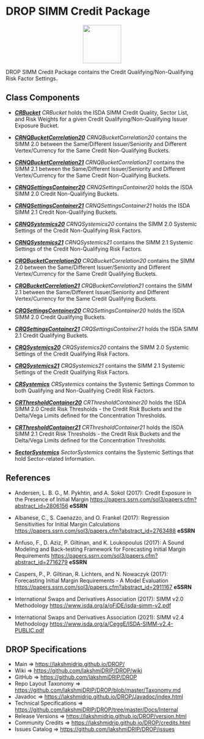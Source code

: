 # DROP SIMM Credit Package

<p align="center"><img src="https://github.com/lakshmiDRIP/DROP/blob/master/DRIP_Logo.gif?raw=true" width="100"></p>

DROP SIMM Credit Package contains the Credit Qualifying/Non-Qualifying Risk Factor Settings.


## Class Components

 * [***CRBucket***](https://github.com/lakshmiDRIP/DROP/tree/master/src/main/java/org/drip/simm/credit/CRBucket.java)
 <i>CRBucket</i> holds the ISDA SIMM Credit Quality, Sector List, and Risk Weights for a given Credit
 Qualifying/Non-Qualifying Issuer Exposure Bucket.

 * [***CRNQBucketCorrelation20***](https://github.com/lakshmiDRIP/DROP/tree/master/src/main/java/org/drip/simm/credit/CRNQBucketCorrelation20.java)
 <i>CRNQBucketCorrelation20</i> contains the SIMM 2.0 between the Same/Different Issuer/Seniority and
 Different Vertex/Currency for the Same Credit Non-Qualifying Buckets.

 * [***CRNQBucketCorrelation21***](https://github.com/lakshmiDRIP/DROP/tree/master/src/main/java/org/drip/simm/credit/CRNQBucketCorrelation21.java)
 <i>CRNQBucketCorrelation21</i> contains the SIMM 2.1 between the Same/Different Issuer/Seniority and
 Different Vertex/Currency for the Same Credit Non-Qualifying Buckets.

 * [***CRNQSettingsContainer20***](https://github.com/lakshmiDRIP/DROP/tree/master/src/main/java/org/drip/simm/credit/CRNQSettingsContainer20.java)
 <i>CRNQSettingsContainer20</i> holds the ISDA SIMM 2.0 Credit Non-Qualifying Buckets.

 * [***CRNQSettingsContainer21***](https://github.com/lakshmiDRIP/DROP/tree/master/src/main/java/org/drip/simm/credit/CRNQSettingsContainer21.java)
 <i>CRNQSettingsContainer21</i> holds the ISDA SIMM 2.1 Credit Non-Qualifying Buckets.

 * [***CRNQSystemics20***](https://github.com/lakshmiDRIP/DROP/tree/master/src/main/java/org/drip/simm/credit/CRNQSystemics20.java)
 <i>CRNQSystemics20</i> contains the SIMM 2.0 Systemic Settings of the Credit Non-Qualifying Risk Factors.

 * [***CRNQSystemics21***](https://github.com/lakshmiDRIP/DROP/tree/master/src/main/java/org/drip/simm/credit/CRNQSystemics21.java)
 <i>CRNQSystemics21</i> contains the SIMM 2.1 Systemic Settings of the Credit Non-Qualifying Risk Factors.

 * [***CRQBucketCorrelation20***](https://github.com/lakshmiDRIP/DROP/tree/master/src/main/java/org/drip/simm/credit/CRQBucketCorrelation20.java)
 <i>CRQBucketCorrelation20</i> contains the SIMM 2.0 between the Same/Different Issuer/Seniority and
 Different Vertex/Currency for the Same Credit Qualifying Buckets.

 * [***CRQBucketCorrelation21***](https://github.com/lakshmiDRIP/DROP/tree/master/src/main/java/org/drip/simm/credit/CRQBucketCorrelation21.java)
 <i>CRQBucketCorrelation21</i> contains the SIMM 2.1 between the Same/Different Issuer/Seniority and
 Different Vertex/Currency for the Same Credit Qualifying Buckets.

 * [***CRQSettingsContainer20***](https://github.com/lakshmiDRIP/DROP/tree/master/src/main/java/org/drip/simm/credit/CRQSettingsContainer20.java)
 <i>CRQSettingsContainer20</i> holds the ISDA SIMM 2.0 Credit Qualifying Buckets.

 * [***CRQSettingsContainer21***](https://github.com/lakshmiDRIP/DROP/tree/master/src/main/java/org/drip/simm/credit/CRQSettingsContainer21.java)
 <i>CRQSettingsContainer21</i> holds the ISDA SIMM 2.1 Credit Qualifying Buckets.

 * [***CRQSystemics20***](https://github.com/lakshmiDRIP/DROP/tree/master/src/main/java/org/drip/simm/credit/CRQSystemics20.java)
 <i>CRQSystemics20</i> contains the SIMM 2.0 Systemic Settings of the Credit Qualifying Risk Factors.

 * [***CRQSystemics21***](https://github.com/lakshmiDRIP/DROP/tree/master/src/main/java/org/drip/simm/credit/CRQSystemics21.java)
 <i>CRQSystemics21</i> contains the SIMM 2.1 Systemic Settings of the Credit Qualifying Risk Factors.

 * [***CRSystemics***](https://github.com/lakshmiDRIP/DROP/tree/master/src/main/java/org/drip/simm/credit/CRSystemics.java)
 <i>CRSystemics</i> contains the Systemic Settings Common to both Qualifying and Non-Qualifying Credit Risk
 Factors.

 * [***CRThresholdContainer20***](https://github.com/lakshmiDRIP/DROP/tree/master/src/main/java/org/drip/simm/credit/CRThresholdContainer20.java)
 <i>CRThresholdContainer20</i> holds the ISDA SIMM 2.0 Credit Risk Thresholds - the Credit Risk Buckets and
 the Delta/Vega Limits defined for the Concentration Thresholds.

 * [***CRThresholdContainer21***](https://github.com/lakshmiDRIP/DROP/tree/master/src/main/java/org/drip/simm/credit/CRThresholdContainer21.java)
 <i>CRThresholdContainer21</i> holds the ISDA SIMM 2.1 Credit Risk Thresholds - the Credit Risk Buckets and
 the Delta/Vega Limits defined for the Concentration Thresholds.

 * [***SectorSystemics***](https://github.com/lakshmiDRIP/DROP/tree/master/src/main/java/org/drip/simm/credit/SectorSystemics.java)
 <i>SectorSystemics</i> contains the Systemic Settings that hold Sector-related Information.


## References

 * Andersen, L. B. G., M. Pykhtin, and A. Sokol (2017): Credit Exposure in the Presence of Initial Margin
 	https://papers.ssrn.com/sol3/papers.cfm?abstract_id=2806156 <b>eSSRN</b>

 * Albanese, C., S. Caenazzo, and O. Frankel (2017): Regression Sensitivities for Initial Margin Calculations
 	https://papers.ssrn.com/sol3/papers.cfm?abstract_id=2763488 <b>eSSRN</b>

 * Anfuso, F., D. Aziz, P. Giltinan, and K. Loukopoulus (2017): A Sound Modeling and Back-testing Framework
 	for Forecasting Initial Margin Requirements https://papers.ssrn.com/sol3/papers.cfm?abstract_id=2716279
 		<b>eSSRN</b>

 * Caspers, P., P. Giltinan, R. Lichters, and N. Nowaczyk (2017): Forecasting Initial Margin Requirements - A
 	Model Evaluation https://papers.ssrn.com/sol3/papers.cfm?abstract_id=2911167 <b>eSSRN</b>

 * International Swaps and Derivatives Association (2017): SIMM v2.0 Methodology
		https://www.isda.org/a/oFiDE/isda-simm-v2.pdf

 * International Swaps and Derivatives Association (2021): SIMM v2.4 Methodology
		https://www.isda.org/a/CeggE/ISDA-SIMM-v2.4-PUBLIC.pdf


## DROP Specifications

 * Main                     => https://lakshmidrip.github.io/DROP/
 * Wiki                     => https://github.com/lakshmiDRIP/DROP/wiki
 * GitHub                   => https://github.com/lakshmiDRIP/DROP
 * Repo Layout Taxonomy     => https://github.com/lakshmiDRIP/DROP/blob/master/Taxonomy.md
 * Javadoc                  => https://lakshmidrip.github.io/DROP/Javadoc/index.html
 * Technical Specifications => https://github.com/lakshmiDRIP/DROP/tree/master/Docs/Internal
 * Release Versions         => https://lakshmidrip.github.io/DROP/version.html
 * Community Credits        => https://lakshmidrip.github.io/DROP/credits.html
 * Issues Catalog           => https://github.com/lakshmiDRIP/DROP/issues
